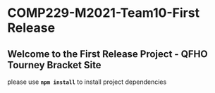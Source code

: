 # COMP229-M2021-Team10-First Release

## Welcome to the First Release Project - QFHO Tourney Bracket Site

please use **`npm install`** to install project dependencies

